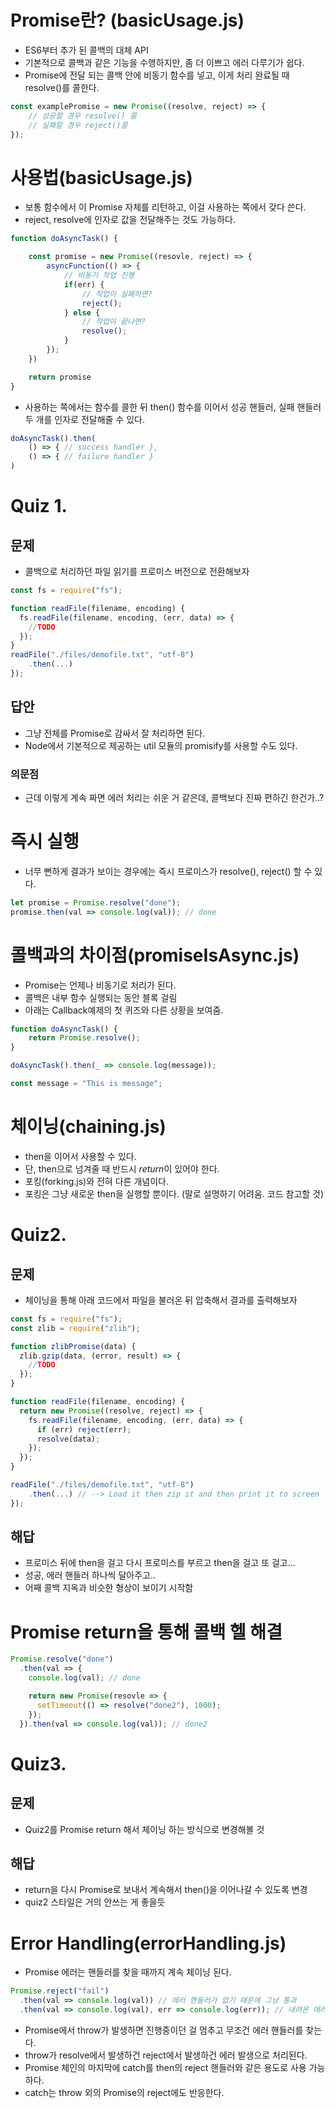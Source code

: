 # Promise란? (basicUsage.js)
- ES6부터 추가 된 콜백의 대체 API
- 기본적으로 콜백과 같은 기능을 수행하지만, 좀 더 이쁘고 에러 다루기가 쉽다.
- Promise에 전달 되는 콜백 안에 비동기 함수를 넣고, 이게 처리 완료될 때 resolve()를 콜한다.

```js
const examplePromise = new Promise((resolve, reject) => {
    // 성공할 경우 resolve() 콜
    // 실패할 경우 reject()콜
});
```

# 사용법(basicUsage.js)
- 보통 함수에서 이 Promise 자체를 리턴하고, 이걸 사용하는 쪽에서 갖다 쓴다.
- reject, resolve에 인자로 값을 전달해주는 것도 가능하다.

```js
function doAsyncTask() {

    const promise = new Promise((resovle, reject) => {
        asyncFunction(() => {
            // 비동기 작업 진행
            if(err) {
                // 작업이 실패하면?
                reject();
            } else {
                // 작업이 끝나면?
                resolve();
            }
        });
    })

    return promise
}
```

- 사용하는 쪽에서는 함수를 콜한 뒤 then() 함수를 이어서 성공 핸들러, 실패 핸들러 두 개를 인자로 전달해줄 수 있다.
```js
doAsyncTask().then(
    () => { // success handler },
    () => { // failure handler }
)
```

# Quiz 1.
## 문제
- 콜백으로 처리하던 파일 읽기를 프로미스 버전으로 전환해보자

```js
const fs = require("fs");

function readFile(filename, encoding) {
  fs.readFile(filename, encoding, (err, data) => {
    //TODO
  });
}
readFile("./files/demofile.txt", "utf-8")
    .then(...)
});
```

## 답안
- 그냥 전체를 Promise로 감싸서 잘 처리하면 된다.
- Node에서 기본적으로 제공하는 util 모듈의 promisify를 사용할 수도 있다.

### 의문점
- 근데 이렇게 계속 짜면 에러 처리는 쉬운 거 같은데, 콜백보다 진짜 편하긴 한건가..?

# 즉시 실행
- 너무 뻔하게 결과가 보이는 경우에는 즉시 프로미스가 resolve(), reject() 할 수 있다.

```js
let promise = Promise.resolve("done");
promise.then(val => console.log(val)); // done
```

# 콜백과의 차이점(promiseIsAsync.js)
- Promise는 언제나 비동기로 처리가 된다.
- 콜백은 내부 함수 실행되는 동안 블록 걸림
- 아래는 Callback예제의 첫 퀴즈와 다른 상황을 보여줌.

```js
function doAsyncTask() {
    return Promise.resolve();
}

doAsyncTask().then(_ => console.log(message));

const message = "This is message";
```

# 체이닝(chaining.js)
- then을 이어서 사용할 수 있다.
- 단, then으로 넘겨줄 때 반드시 *return*이 있어야 한다.
- 포킹(forking.js)와 전혀 다른 개념이다.
- 포킹은 그냥 새로운 then을 실행할 뿐이다. (말로 설명하기 어려움. 코드 참고할 것)

# Quiz2.
## 문제
- 체이닝을 통해 아래 코드에서 파일을 불러온 뒤 압축해서 결과를 출력해보자

```js
const fs = require("fs");
const zlib = require("zlib");

function zlibPromise(data) {
  zlib.gzip(data, (error, result) => {
    //TODO
  });
}

function readFile(filename, encoding) {
  return new Promise((resolve, reject) => {
    fs.readFile(filename, encoding, (err, data) => {
      if (err) reject(err);
      resolve(data);
    });
  });
}

readFile("./files/demofile.txt", "utf-8")
    .then(...) // --> Load it then zip it and then print it to screen
});
```

## 해답
- 프로미스 뒤에 then을 걸고 다시 프로미스를 부르고 then을 걸고 또 걸고...
- 성공, 에러 핸들러 하나씩 달아주고..
- 어째 콜백 지옥과 비슷한 형상이 보이기 시작함

# Promise return을 통해 콜백 헬 해결
```js
Promise.resolve("done")
  .then(val => {
    console.log(val); // done

    return new Promise(resovle => {
      setTimeout(() => resolve("done2"), 1000);
    });
  }).then(val => console.log(val)); // done2
```

#  Quiz3.
## 문제
- Quiz2를 Promise return 해서 체이닝 하는 방식으로 변경해볼 것

## 해답
- return을 다시 Promise로 보내서 계속해서 then()을 이어나갈 수 있도록 변경
- quiz2 스타일은 거의 안쓰는 게 좋을듯

# Error Handling(errorHandling.js)
- Promise 에러는 핸들러를 찾을 때까지 계속 체이닝 된다.

```js
Promise.reject("fail")
  .then(val => console.log(val)) // 에러 핸들러가 없기 때문에 그냥 통과
  .then(val => console.log(val), err => console.log(err)); // 내려온 에러가 여기서 처리됨.
```

- Promise에서 throw가 발생하면 진행중이던 걸 멈추고 무조건 에러 핸들러를 찾는다.
- throw가 resolve에서 발생하건 reject에서 발생하건 에러 발생으로 처리된다.
- Promise 체인의 마지막에 catch를 then의 reject 핸들러와 같은 용도로 사용 가능하다.
- catch는 throw 외의 Promise의 reject에도 반응한다.